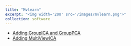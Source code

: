 ```yaml
---
title: "Mvlearn"
excerpt: "<img width='200' src='/images/mvlearn.png'>"
collection: software
---
```


- [Adding GroupICA and GroupPCA](https://github.com/mvlearn/mvlearn/pull/225)
- [Adding MultiViewICA](https://github.com/mvlearn/mvlearn/pull/260)
